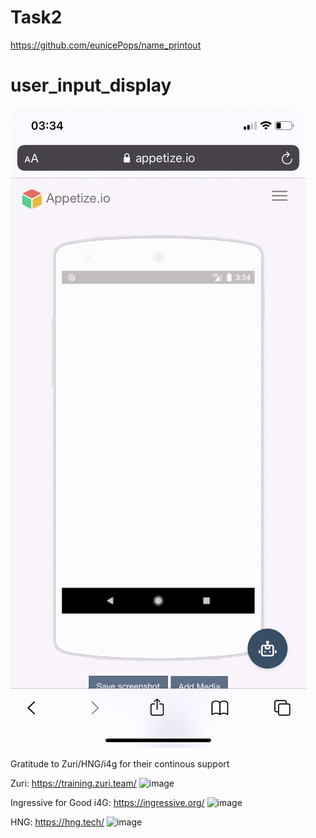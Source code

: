 
# Task2
https://github.com/eunicePops/name_printout


# user_input_display
![image](https://github.com/eunicePops/user_input_display/blob/main/images/video.GIF)


Gratitude to Zuri/HNG/i4g for their continous support

Zuri: https://training.zuri.team/
![image](https://user-images.githubusercontent.com/40694423/130002180-23bf38ee-0f28-4002-ab34-10c79799383c.png)




Ingressive for Good i4G: https://ingressive.org/
![image](https://user-images.githubusercontent.com/40694423/130002122-8b8c0130-fd32-4083-b04b-c8029f840b8e.png)







HNG: https://hng.tech/ 
![image](https://user-images.githubusercontent.com/40694423/130002046-617deec6-dd3c-44a7-bb87-752a8ea04ba2.png)
